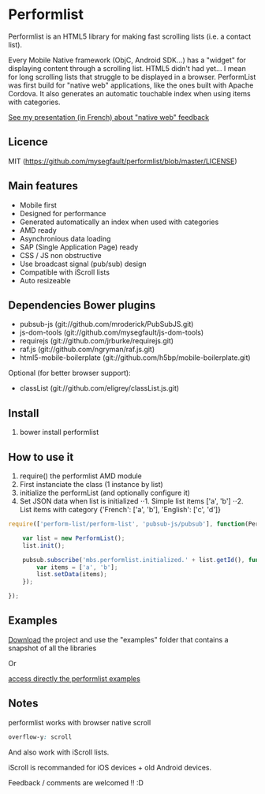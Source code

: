 # Performlist

Performlist is an HTML5 library for making fast scrolling lists (i.e. a contact list).

Every Mobile Native framework (ObjC, Android SDK...) has a "widget" for displaying content
through a scrolling list. HTML5 didn't had yet... I mean for long scrolling lists that
struggle to be displayed in a browser.
PerformList was first build for "native web" applications, like the ones built with Apache
Cordova. It also generates an automatic touchable index when using items with categories.

[See my presentation (in French) about "native web" feedback](http://experiences-en-web-natif.gopagoda.com)

## Licence

MIT (https://github.com/mysegfault/performlist/blob/master/LICENSE)

## Main features

* Mobile first
* Designed for performance
* Generated automatically an index when used with categories
* AMD ready
* Asynchronious data loading
* SAP (Single Application Page) ready
* CSS / JS non obstructive
* Use broadcast signal (pub/sub) design
* Compatible with iScroll lists
* Auto resizeable

## Dependencies Bower plugins

* pubsub-js (git://github.com/mroderick/PubSubJS.git)
* js-dom-tools (git://github.com/mysegfault/js-dom-tools)
* requirejs (git://github.com/jrburke/requirejs.git)
* raf.js (git://github.com/ngryman/raf.js.git)
* html5-mobile-boilerplate (git://github.com/h5bp/mobile-boilerplate.git)

Optional (for better browser support):
* classList (git://github.com/eligrey/classList.js.git)

## Install

1. bower install performlist

## How to use it

1. require() the performlist AMD module
2. First instanciate the class (1 instance by list)
3. initialize the performList (and optionally configure it)
3. Set JSON data when list is initialized
⋅⋅1. Simple list items ['a', 'b']
⋅⋅2. List items with category {'French': ['a', 'b'], 'English': ['c', 'd']}

```javascript
require(['perform-list/perform-list', 'pubsub-js/pubsub'], function(PerformList, pubsub) {

	var list = new PerformList();
	list.init();

	pubsub.subscribe('mbs.performlist.initialized.' + list.getId(), function() {
		var items = ['a', 'b'];
		list.setData(items);
	});

});
```

## Examples

[Download](https://github.com/mysegfault/performlist/archive/master.zip) the project and use the "examples" folder that contains a snapshot of all the libraries

Or 

[access directly the performlist examples](https://rawgithub.com/mysegfault/performlist/master/examples/index.html)

## Notes

performlist works with browser native scroll
```CSS
overflow-y: scroll
```
And also work with iScroll lists.

iScroll is recommanded for iOS devices + old Android devices.

Feedback / comments are welcomed !! :D
